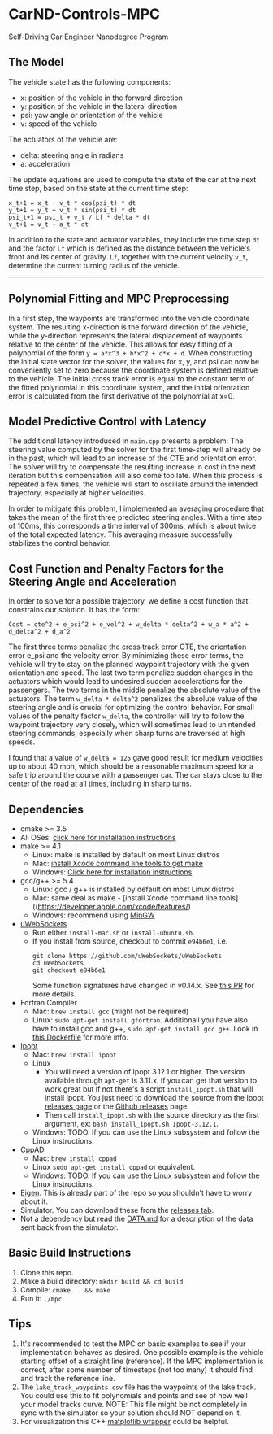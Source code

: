 # CarND-Controls-MPC
Self-Driving Car Engineer Nanodegree Program

## The Model
The vehicle state has the following components:

- x: position of the vehicle in the forward direction
- y: position of the vehicle in the lateral direction
- psi: yaw angle or orientation of the vehicle
- v: speed of the vehicle

The actuators of the vehicle are:

- delta: steering angle in radians
- a: acceleration

The update equations are used to compute the state of the car at the next time step, based on the state at the
current time step:

```
x_t+1 = x_t + v_t * cos(psi_t) * dt
y_t+1 = y_t + v_t * sin(psi_t) * dt
psi_t+1 = psi_t + v_t / Lf * delta * dt
v_t+1 = v_t + a_t * dt
```

In addition to the state and actuator variables, they include the time step `dt` and the factor
`Lf` which is defined as the distance between the vehicle's front and its center of gravity. `Lf`, 
together with the current velocity `v_t`, determine the current turning radius of the vehicle.

---
## Polynomial Fitting and MPC Preprocessing
In a first step, the waypoints are transformed into the vehicle coordinate
system. The resulting x-direction is the forward direction of the vehicle, while the y-direction represents the lateral
displacement of waypoints relative to the center of the vehicle. This allows for easy fitting of a polynomial of the form 
`y = a*x^3 + b*x^2 + c*x + d`. When constructing the initial state vector for the solver, the values for x, y, and psi can
now be conveniently set to zero because the coordinate system is defined relative to the vehicle. The initial cross track error is 
equal to the constant term of the fitted polynomial in this coordinate system, and the initial orientation error is
calculated from the first derivative of the polynomial at x=0.


## Model Predictive Control with Latency
The additional latency introduced in `main.cpp` presents a problem: The steering value computed by the solver
for the first time-step will already be in the past, which will lead to an increase of the CTE and orientation error. 
The solver will try to compensate the resulting increase in cost in the next iteration but this compensation will
also come too late. When this process is repeated a few times, the vehicle will start to oscillate around the intended
trajectory, especially at higher velocities.

In order to mitigate this problem, I implemented an averaging procedure that takes the mean of the first three predicted
steering angles. With a time step of 100ms, this corresponds a time interval of 300ms, which is about twice of the total
expected latency. This averaging measure successfully stabilizes the control behavior.

## Cost Function and Penalty Factors for the Steering Angle and Acceleration
In order to solve for a possible trajectory, we define a cost function that constrains our solution. It has the form:

```
Cost = cte^2 + e_psi^2 + e_vel^2 + w_delta * delta^2 + w_a * a^2 + d_delta^2 + d_a^2 
```

The first three terms penalize the cross track error CTE, the orientation error e_psi and the velocity error.
By minimizing these error terms, the vehicle will try to stay on the planned waypoint trajectory with the given
orientation and speed. The last two term penalize sudden changes in the actuators which would lead to undesired 
sudden accelerations for the passengers. The two terms in the middle penalize the absolute value of the actuators.
The term `w_delta * delta^2` penalizes the absolute value of the steering angle and is crucial for optimizing the
control behavior. For small values of the penalty factor `w_delta`, the controller will try to follow the waypoint
trajectory very closely, which will sometimes lead to unintended steering commands, especially when sharp turns
are traversed at high speeds.

I found that a value of `w_delta = 125` gave good result for medium velocities up to about 40 mph, which
should be a reasonable maximum speed for a safe trip around the course with a passenger car.
The car stays close to the center of the road at all times, including in sharp turns.
## Dependencies

* cmake >= 3.5
 * All OSes: [click here for installation instructions](https://cmake.org/install/)
* make >= 4.1
  * Linux: make is installed by default on most Linux distros
  * Mac: [install Xcode command line tools to get make](https://developer.apple.com/xcode/features/)
  * Windows: [Click here for installation instructions](http://gnuwin32.sourceforge.net/packages/make.htm)
* gcc/g++ >= 5.4
  * Linux: gcc / g++ is installed by default on most Linux distros
  * Mac: same deal as make - [install Xcode command line tools]((https://developer.apple.com/xcode/features/)
  * Windows: recommend using [MinGW](http://www.mingw.org/)
* [uWebSockets](https://github.com/uWebSockets/uWebSockets)
  * Run either `install-mac.sh` or `install-ubuntu.sh`.
  * If you install from source, checkout to commit `e94b6e1`, i.e.
    ```
    git clone https://github.com/uWebSockets/uWebSockets 
    cd uWebSockets
    git checkout e94b6e1
    ```
    Some function signatures have changed in v0.14.x. See [this PR](https://github.com/udacity/CarND-MPC-Project/pull/3) for more details.
* Fortran Compiler
  * Mac: `brew install gcc` (might not be required)
  * Linux: `sudo apt-get install gfortran`. Additionall you have also have to install gcc and g++, `sudo apt-get install gcc g++`. Look in [this Dockerfile](https://github.com/udacity/CarND-MPC-Quizzes/blob/master/Dockerfile) for more info.
* [Ipopt](https://projects.coin-or.org/Ipopt)
  * Mac: `brew install ipopt`
  * Linux
    * You will need a version of Ipopt 3.12.1 or higher. The version available through `apt-get` is 3.11.x. If you can get that version to work great but if not there's a script `install_ipopt.sh` that will install Ipopt. You just need to download the source from the Ipopt [releases page](https://www.coin-or.org/download/source/Ipopt/) or the [Github releases](https://github.com/coin-or/Ipopt/releases) page.
    * Then call `install_ipopt.sh` with the source directory as the first argument, ex: `bash install_ipopt.sh Ipopt-3.12.1`. 
  * Windows: TODO. If you can use the Linux subsystem and follow the Linux instructions.
* [CppAD](https://www.coin-or.org/CppAD/)
  * Mac: `brew install cppad`
  * Linux `sudo apt-get install cppad` or equivalent.
  * Windows: TODO. If you can use the Linux subsystem and follow the Linux instructions.
* [Eigen](http://eigen.tuxfamily.org/index.php?title=Main_Page). This is already part of the repo so you shouldn't have to worry about it.
* Simulator. You can download these from the [releases tab](https://github.com/udacity/self-driving-car-sim/releases).
* Not a dependency but read the [DATA.md](./DATA.md) for a description of the data sent back from the simulator.


## Basic Build Instructions


1. Clone this repo.
2. Make a build directory: `mkdir build && cd build`
3. Compile: `cmake .. && make`
4. Run it: `./mpc`.

## Tips

1. It's recommended to test the MPC on basic examples to see if your implementation behaves as desired. One possible example
is the vehicle starting offset of a straight line (reference). If the MPC implementation is correct, after some number of timesteps
(not too many) it should find and track the reference line.
2. The `lake_track_waypoints.csv` file has the waypoints of the lake track. You could use this to fit polynomials and points and see of how well your model tracks curve. NOTE: This file might be not completely in sync with the simulator so your solution should NOT depend on it.
3. For visualization this C++ [matplotlib wrapper](https://github.com/lava/matplotlib-cpp) could be helpful.
